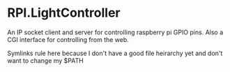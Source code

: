 RPI.LightController
===================

An IP socket client and server for controlling raspberry pi GPIO pins. Also a CGI interface for controlling from the web.

Symlinks rule here because I don't have a good file heirarchy yet and don't want to change my $PATH
